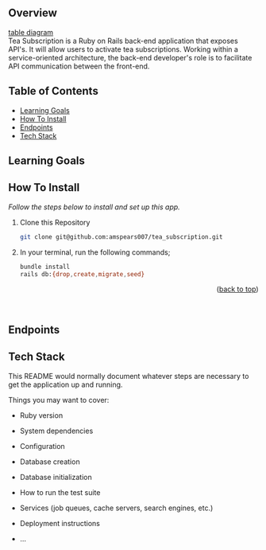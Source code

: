 
## Overview

[table diagram](https://dbdiagram.io/d/645986badca9fb07c4b9e033)<br>
Tea Subscription is a Ruby on Rails back-end application that exposes API's.  It will allow users to activate tea subscriptions.  Working within a service-oriented architecture, the back-end developer's role is to facilitate API communication between the front-end.

## Table of Contents
- [Learning Goals](#learning-goals)
- [How To Install](#how-to-install)
- [Endpoints](#endpoints)
- [Tech Stack](#tech-stack)

## Learning Goals

## How To Install

_Follow the steps below to install and set up this app._

1. Clone this Repository
   ```sh
   git clone git@github.com:amspears007/tea_subscription.git
   ```
2. In your terminal, run the following commands;
    ```sh
    bundle install
    rails db:{drop,create,migrate,seed}
    ```

    <p align="right">(<a href="#readme-top">back to top</a>)</p>

<br />


## Endpoints

## Tech Stack
This README would normally document whatever steps are necessary to get the
application up and running.

Things you may want to cover:

* Ruby version

* System dependencies

* Configuration

* Database creation

* Database initialization

* How to run the test suite

* Services (job queues, cache servers, search engines, etc.)

* Deployment instructions

* ...
